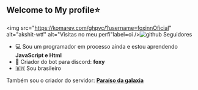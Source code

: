 ## Welcome to My profile⭐
<img src="https://komarev.com/ghpvc/?username=foxinnOficial" alt="akshit-wtf" alt="Visitas no meu perfi"label=oi /><img src="https://img.shields.io/github/followers/foxinnOficial?label=Seguidores&style=social" alt="github Seguidores" />

- 💻 Sou um programador em processo ainda e estou aprendendo **JavaScript e Html**
- 👑 Criador do bot para discord: **foxy**
- 🇧🇷 Sou brasileiro


Também sou o criador do servidor: **[Paraíso da galaxia](https://discord.gg/V9ANgrC)**
